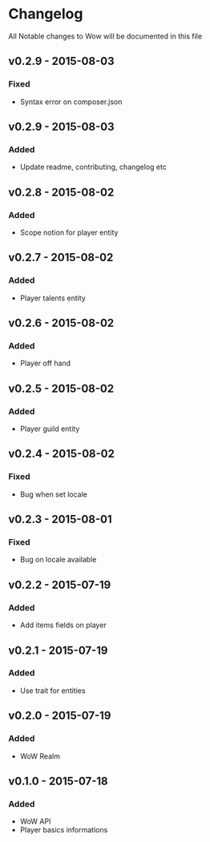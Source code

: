 # Changelog

All Notable changes to Wow will be documented in this file


## v0.2.9 - 2015-08-03

### Fixed
- Syntax error on composer.json


## v0.2.9 - 2015-08-03

### Added
- Update readme, contributing, changelog etc


## v0.2.8 - 2015-08-02

### Added
- Scope notion for player entity


## v0.2.7 - 2015-08-02

### Added
- Player talents entity


## v0.2.6 - 2015-08-02

### Added
- Player off hand


## v0.2.5 - 2015-08-02

### Added
- Player guild entity


## v0.2.4 - 2015-08-02

### Fixed
- Bug when set locale


## v0.2.3 - 2015-08-01

### Fixed
- Bug on locale available


## v0.2.2 - 2015-07-19

### Added
- Add items fields on player


## v0.2.1 - 2015-07-19

### Added
- Use trait for entities


## v0.2.0 - 2015-07-19

### Added
- WoW Realm


## v0.1.0 - 2015-07-18

### Added
- WoW API
- Player basics informations
